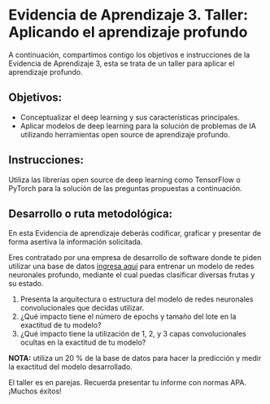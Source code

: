 # **Evidencia de Aprendizaje 3. Taller: Aplicando el aprendizaje profundo**

A continuación, compartimos contigo los objetivos e instrucciones de la Evidencia de Aprendizaje 3, esta se trata de un taller para aplicar el aprendizaje profundo.

## **Objetivos:**
*   Conceptualizar el deep learning y sus características principales.
*   Aplicar modelos de deep learning para la solución de problemas de IA utilizando herramientas open source de aprendizaje profundo.

## **Instrucciones:**
Utiliza las librerías open source de deep learning como TensorFlow o PyTorch para la solución de las preguntas propuestas a continuación.


## **Desarrollo o ruta metodológica:**
En esta Evidencia de aprendizaje deberás codificar, graficar y presentar de forma asertiva la información solicitada.

Eres contratado por una empresa de desarrollo de software donde te piden utilizar una base de datos [ingresa aquí](https://data.mendeley.com/datasets/6ps7gtp2wg/1) para entrenar un modelo de redes neuronales profundo, mediante el cual puedas clasificar diversas frutas y su estado.

1.   Presenta la arquitectura o estructura del modelo de redes neuronales convolucionales que decidas utilizar.
2.   ¿Qué impacto tiene el número de epochs y tamaño del lote en la exactitud de tu modelo?
3.   ¿Qué impacto tiene la utilización de 1, 2, y 3 capas convolucionales ocultas en la exactitud de tu modelo?

**NOTA:** utiliza un 20 % de la base de datos para hacer la predicción y medir la exactitud del modelo desarrollado.

El taller es en parejas. Recuerda presentar tu informe con normas APA. ¡Muchos éxitos!
